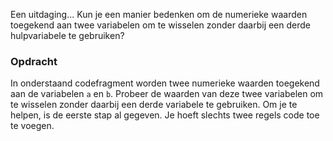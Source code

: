 Een uitdaging... Kun je een manier bedenken om de numerieke waarden toegekend aan twee variabelen om te wisselen zonder daarbij een derde hulpvariabele te gebruiken? 

### Opdracht

In onderstaand codefragment worden twee numerieke waarden toegekend aan de variabelen `a` en `b`. Probeer de waarden van deze twee variabelen om te wisselen zonder daarbij een derde variabele te gebruiken. Om je te helpen, is de eerste stap al gegeven. Je hoeft slechts twee regels code toe te voegen.
